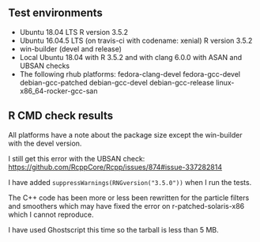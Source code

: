 ## Test environments
* Ubuntu 18.04 LTS
  R version 3.5.2
* Ubuntu 16.04.5 LTS (on travis-ci with codename: xenial)
  R version 3.5.2
* win-builder (devel and release)
* Local Ubuntu 18.04 with R 3.5.2 and with clang 6.0.0 with ASAN and 
  UBSAN checks
* The following rhub platforms:
  fedora-clang-devel
  fedora-gcc-devel
  debian-gcc-patched
  debian-gcc-devel
  debian-gcc-release
  linux-x86_64-rocker-gcc-san

## R CMD check results
All platforms have a note about the package size except the win-builder with 
the devel version.

I still get this error with the UBSAN check: https://github.com/RcppCore/Rcpp/issues/874#issue-337282814

I have added `suppressWarnings(RNGversion("3.5.0"))` when I run the tests. 

The C++ code has been more or less been rewritten for the particle filters and
smoothers which may have fixed the error on r-patched-solaris-x86 which I 
cannot reproduce.

I have used Ghostscript this time so the tarball is less than 5 MB.
